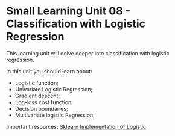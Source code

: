 # Small Learning Unit 08 - Classification with Logistic Regression

This learning unit will delve deeper into classification with logistic regression.

In this unit you should learn about:

- Logistic function;
- Univariate Logistic Regression;
- Gradient descent;
- Log-loss cost function;
- Decision boundaries;
- Multivariate logistic Regression;

Important resources:
[Sklearn Implementation of Logistic](https://scikit-learn.org/stable/modules/generated/sklearn.linear_model.LogisticRegression.html)
